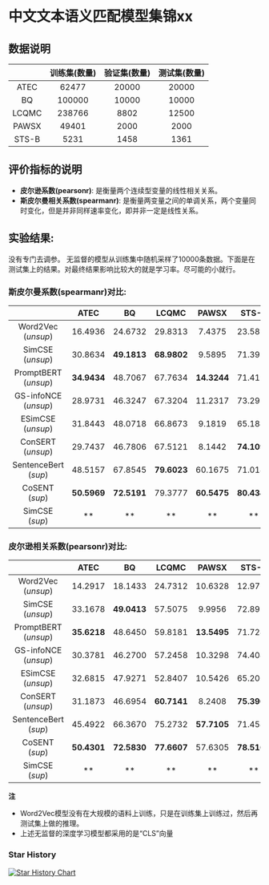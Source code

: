 # 中文文本语义匹配模型集锦xx
## 数据说明
|  | 训练集(数量) | 验证集(数量) | 测试集(数量) | 
| :-: | :-: | :-: | :-: | 
| ATEC | 62477 | 20000 | 20000 | 
| BQ |  100000 | 10000 | 10000 |   
| LCQMC | 238766 | 8802 | 12500 | 
| PAWSX |  49401 | 2000 | 2000 | 
| STS-B |  5231 | 1458 | 1361 |

## 评价指标的说明
- **皮尔逊系数(pearsonr)**: 是衡量两个连续型变量的线性相关关系。 
- **斯皮尔曼相关系数(spearmanr)**: 是衡量两变量之间的单调关系，两个变量同时变化，但是并非同样速率变化，即并非一定是线性关系。

## 实验结果: 
没有专门去调参。 无监督的模型从训练集中随机采样了10000条数据。下面是在测试集上的结果。对最终结果影响比较大的就是学习率。尽可能的小就行。

### 斯皮尔曼系数(spearmanr)对比:
|  | ATEC | BQ | LCQMC | PAWSX | STS-B |  Avg |
| :-: | :-: | :-: | :-: | :-: | :-: | :-: | 
| Word2Vec (_unsup_) | 16.4936 | 24.6732 | 29.8313 | 7.4375 | 23.5855 | 20.4042 |  
| SimCSE (_unsup_) | 30.8634 | **49.1813** | **68.9802** | 9.5895 | 71.3976 | 46.0024 |  
| PromptBERT (_unsup_) | **34.9434** | 48.7067 | 67.7634 | **14.3244** | 71.4191 | **47.4314** | 
| GS-infoNCE (_unsup_) | 28.9731 | 46.3247 | 67.3204 | 11.2317 | 73.2998 | 45.4299 |   
| ESimCSE (_unsup_) |  31.8443 | 48.0718 | 66.8673 | 9.1819 | 65.1843 | 44.2299 |
| ConSERT (_unsup_) |  29.7437 | 46.7806 | 67.5121 | 8.1442 | **74.1097** | 45.2580 |  
| SentenceBert (_sup_)| 48.5157 | 67.8545 | **79.6023** | 60.1675 | 71.0148 | 65.4309 | 
| CoSENT (_sup_) | **50.5969** | **72.5191** | 79.3777 | **60.5475** | **80.4344** | **68.6951** |  
| SimCSE (_sup_) |  ** | ** | ** | ** | ** | ** |  


### 皮尔逊相关系数(pearsonr)对比:
|  | ATEC | BQ | LCQMC | PAWSX | STS-B |  Avg |
| :-: | :-: | :-: | :-: | :-: | :-: | :-: | 
| Word2Vec (_unsup_) |  14.2917 | 18.1433 | 24.7312 | 10.6328 | 12.9765 | 16.1551 | 
| SimCSE (_unsup_) |  33.1678 | **49.0413** | 57.5075 | 9.9956 | 72.8918 | 44.5207 | 
| PromptBERT (_unsup_) | **35.6218** | 48.6450 | 59.8181 | **13.5495** | 71.7247 | **45.8718** | 
| GS-infoNCE (_unsup_)| 30.3781 | 46.2700 | 57.2458 | 10.3298 | 74.4048 | 43.7257 |   
| ESimCSE (_unsup_) | 32.6815 | 47.9271 | 52.8407 | 10.5426 | 65.2000 | 41.8383 |   
| ConSERT (_unsup_) | 31.1873 | 46.6954 | **60.7141** | 8.2408 | **75.3964** | 44.4468 |  
| SentenceBert (_sup_) | 45.4922 | 66.3670 | 75.2732 | **57.7105** | 71.4540 | 63.2593 |  
| CoSENT (_sup_)| **50.4301** | **72.5830** | **77.6607** | 57.6305 | **78.5165** | **67.3641** |  
| SimCSE (_sup_) |  ** | ** | ** | ** | ** | ** |   

**注**
- Word2Vec模型没有在大规模的语料上训练，只是在训练集上训练过，然后再测试集上做的推理。
- 上述无监督的深度学习模型都采用的是“CLS”向量
 

### Star History
[![Star History Chart](https://api.star-history.com/svg?repos=shawroad/Semantic-Textual-Similarity-Pytorch&type=Date)](https://star-history.com/#shawroad/Semantic-Textual-Similarity-Pytorch&Date)
